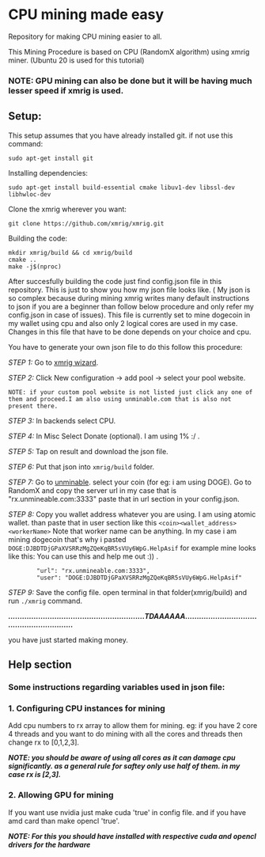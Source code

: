 # CPU mining made easy
Repository for making CPU mining easier to all.

This Mining Procedure is based on CPU (RandomX algorithm) using xmrig miner. (Ubuntu 20 is used for this tutorial)
### NOTE: GPU mining can also be done but it will be having much lesser speed if xmrig is used.



## Setup:
This setup assumes that you have already installed git. if not use this command:

```
sudo apt-get install git
```

Installing dependencies:

```
sudo apt-get install build-essential cmake libuv1-dev libssl-dev libhwloc-dev
```

Clone the xmrig wherever you want:

```
git clone https://github.com/xmrig/xmrig.git
```

Building the code:

```
mkdir xmrig/build && cd xmrig/build
cmake ..
make -j$(nproc)
```

After succesfully building the code just find config.json file in this repository.
This is just to show you how my json file looks like. ( My json is so complex because during mining xmrig writes many default instructions to json
if you are a beginner than follow below procedure and only refer my config.json in case of issues).
This file is currently set to mine dogecoin in my wallet using cpu and also only 2 logical cores are used in my case. 
Changes in this file that have to be done depends on your choice and cpu.

You have to generate your own json file to do this follow this procedure:

*STEP 1:* Go to [xmrig wizard](https://xmrig.com/wizard).

*STEP 2:* Click New configuration -> add pool -> select your pool website.

`NOTE: if your custom pool website is not listed just click any one of them and proceed.I am also using unminable.com that is also not present there.`

*STEP 3:* In backends select CPU.

*STEP 4:* In Misc Select Donate (optional). I am using 1% :/ .

*STEP 5:* Tap on result and download the json file.

*STEP 6:* Put that json into `xmrig/build` folder.

*STEP 7:* Go to [unminable](https://unmineable.com/coins). select your coin (for eg: i am using DOGE). Go to RandomX and copy the server url
in my case that is "rx.unmineable.com:3333" paste that in url section in your config.json.

*STEP 8:* Copy you wallet address whatever you are using. I am using atomic wallet. than paste that in user section like this `<coin><wallet_address><workerName>`
          Note that worker name can be anything. In my case i am mining dogecoin that's why i pasted `DOGE:DJBDTDjGPaXVSRRzMgZQeKqBR5sVUy6WpG.HelpAsif`
          for example mine looks like this: You can use this and help me out :)) .
          
            "url": "rx.unmineable.com:3333",
            "user": "DOGE:DJBDTDjGPaXVSRRzMgZQeKqBR5sVUy6WpG.HelpAsif"

*STEP 9:* Save the config file. open terminal in that folder(xmrig/build) and run `./xmrig` command.


 ***...........................................................TDAAAAAA...........................................................***
 
you have just started making money.




## Help section
### Some instructions regarding variables used in json file:

### 1. Configuring CPU instances for mining
Add cpu numbers to rx array to allow them for mining.
eg: if you have 2 core 4 threads and you want to do mining with all the cores and threads then
change rx to [0,1,2,3].

***NOTE: you should be aware of using all cores as it can damage cpu significantly.
as a general rule for saftey only use half of them. in my case rx is [2,3].***

### 2. Allowing GPU for mining 
If you want use nvidia just make cuda 'true' in config file. and if you have amd card than make opencl 'true'.

***NOTE: For this you should have installed with respective cuda and opencl drivers for the hardware***



